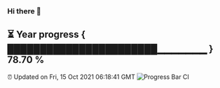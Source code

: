 ### Hi there 👋
⏳ Year progress { ███████████████████████▁▁▁▁▁▁▁ } 78.70 %
---
⏰ Updated on Fri, 15 Oct 2021 06:18:41 GMT
![Progress Bar CI](https://github.com/liununu/liununu/workflows/Progress%20Bar%20CI/badge.svg)
